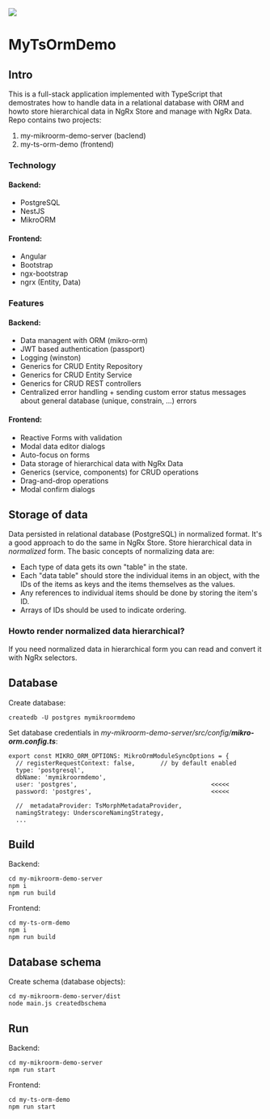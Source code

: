 ![](https://github.com/tferi99/my-ts-orm-demo/blob/master/my-ts-orm-demo/src/assets/logo.png)


# MyTsOrmDemo

## Intro

This is a full-stack application implemented with TypeScript that demostrates how to handle data in a relational database with ORM and howto store hierarchical data in NgRx Store and manage with NgRx Data. Repo contains two projects:
1. my-mikroorm-demo-server (baclend)
2. my-ts-orm-demo (frontend)


### Technology

#### Backend:
* PostgreSQL
* NestJS
* MikroORM

#### Frontend:
* Angular
* Bootstrap
* ngx-bootstrap
* ngrx (Entity, Data)

### Features
#### Backend:
* Data managent with ORM (mikro-orm)
* JWT based authentication (passport)
* Logging (winston)
* Generics for CRUD Entity Repository
* Generics for CRUD Entity Service
* Generics for CRUD REST controllers
* Centralized error handling + sending custom error status messages about general database (unique, constrain, ...) errors 

#### Frontend:
* Reactive Forms with validation
* Modal data editor dialogs
* Auto-focus on forms
* Data storage of hierarchical data with NgRx Data
* Generics (service, components) for CRUD operations
* Drag-and-drop operations
* Modal confirm dialogs

## Storage of data

Data persisted in relational database (PostgreSQL) in normalized format.
It's a good approach to do the same in NgRx Store. Store hierarchical data in _normalized_ form. The basic concepts of normalizing data are:
* Each type of data gets its own "table" in the state.
* Each "data table" should store the individual items in an object, with the IDs of the items as keys and the items themselves as the values.
* Any references to individual items should be done by storing the item's ID.
* Arrays of IDs should be used to indicate ordering.

### Howto render normalized data hierarchical?

If you need normalized data in hierarchical form you can read and convert it with NgRx selectors.

## Database
Create database:
```
createdb -U postgres mymikroormdemo
```
Set database credentials in _my-mikroorm-demo-server/src/config/**mikro-orm.config.ts**_:
```
export const MIKRO_ORM_OPTIONS: MikroOrmModuleSyncOptions = {
  // registerRequestContext: false,       // by default enabled
  type: 'postgresql',
  dbName: 'mymikroormdemo',
  user: 'postgres',                                     <<<<<
  password: 'postgres',                                 <<<<<

  //  metadataProvider: TsMorphMetadataProvider,
  namingStrategy: UnderscoreNamingStrategy,
  ...
```

## Build

Backend:
```
cd my-mikroorm-demo-server
npm i
npm run build
```

Frontend:
```
cd my-ts-orm-demo
npm i
npm run build
```
## Database schema
Create schema (database objects):
```
cd my-mikroorm-demo-server/dist
node main.js createdbschema
```

## Run
Backend:
```
cd my-mikroorm-demo-server
npm run start
```

Frontend:
```
cd my-ts-orm-demo
npm run start
```


